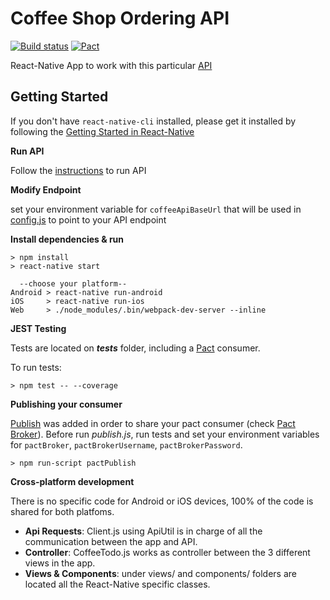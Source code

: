 # Coffee Shop Ordering API
[![Build status](https://badge.buildkite.com/6484318ee252264a9060c4bd0b59d30c2dfd2fd1d55986ae3e.svg)](https://buildkite.com/dius-3/mentoring-coffee-shop-mobile)
[![Pact](https://img.shields.io/badge/Pact-up-brightgreen.svg)](https://coffee.pact.dius.com.au)

React-Native App to work with this particular [API](https://github.com/DiUS/dius-mentor_boris_coffee-api/)

## Getting Started 
If you don't have `react-native-cli` installed, please get it installed by following the [Getting Started in React-Native](https://facebook.github.io/react-native/docs/getting-started.html)

**Run API**

Follow the [instructions](https://github.com/DiUS/dius-mentor_boris_coffee-api/) to run API

**Modify Endpoint**

set your environment variable for `coffeeApiBaseUrl` that will be used in [config.js](https://github.com/DiUS/dius-mentor_pedro_coffee-mobile/blob/master/config.js) to point to your API endpoint

**Install dependencies & run**

```
> npm install
> react-native start

  --choose your platform--
Android > react-native run-android
iOS     > react-native run-ios
Web     > ./node_modules/.bin/webpack-dev-server --inline
```

**JEST Testing**

Tests are located on *__tests__* folder, including a [Pact](https://github.com/pact-foundation/pact-js) consumer.

To run tests:
```
> npm test -- --coverage
```

**Publishing your consumer**

[Publish](https://github.com/DiUS/dius-mentor_pedro_coffee-mobile/blob/master/publish/publish.js) was added in order to share your pact consumer (check [Pact Broker](https://docs.pact.io/documentation/sharings_pacts.html)). Before run *publish.js*, run tests and set your environment variables for `pactBroker`, `pactBrokerUsername`, `pactBrokerPassword`.
```
> npm run-script pactPublish
```


**Cross-platform development**

There is no specific code for Android or iOS devices, 100% of the code is shared for both platfoms. 

* **Api Requests**: Client.js using ApiUtil is in charge of all the communication between the app and API.
* **Controller**: CoffeeTodo.js works as controller between the 3 different views in the app.
* **Views & Components**: under views/ and components/ folders are located all the React-Native specific classes. 

